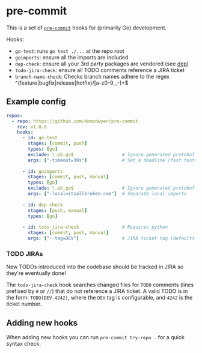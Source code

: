 # pre-commit

This is a set of [`pre-commit`] hooks for (primarily Go) development.

Hooks:
* `go-test`: runs `go test ./...` at the repo root
* `goimports`: ensure all the imports are included
* `dep-check`: ensure all your 3rd party packages are vendored (see [dep])
* `todo-jira-check`: ensure all TODO comments reference a JIRA ticket
* `branch-name-check`: Checks branch names adhere to the regex ^(feature|bugfix|release|hotfix)\/[a-z0-9._-]+$

## Example config

```yaml
repos:
  - repo: https://github.com/domodwyer/pre-commit
    rev: v1.0.0
    hooks:
      - id: go-test
        stages: [commit, push]
        types: [go]
        exclude: \.pb.go$                  # Ignore generated protobuf files
        args: ["-timeout=30s"]             # Set a deadline (fast tests == happy developers)
      
      - id: goimports
        stages: [commit, push, manual]
        types: [go]
        exclude: \.pb.go$                  # Ignore generated protobuf files
        args: ["-local=itsallbroken.com"]  # Separate local imports
      
      - id: dep-check
        stages: [push, manual]
        types: [go]
      
      - id: todo-jira-check                # Requires python
        stages: [commit, push, manual]
        args: ["--tag=DEV"]                # JIRA ticket tag (defaults to DEV)
```

### TODO JIRAs

New TODOs introduced into the codebase should be tracked in JIRA so they're
eventually done!

The `todo-jira-check` hook searches changed files for `TODO` comments (lines
prefixed by `#` or `//`) that do not reference a JIRA ticket. A valid TODO is in
the form: `TODO(DEV-4242)`, where the `DEV` tag is configurable, and `4242` is
the ticket number.

## Adding new hooks

When adding new hooks you can run `pre-commit try-repo .` for a quick syntax check.

[`pre-commit`]: https://pre-commit.com
[dep]: https://github.com/golang/dep
